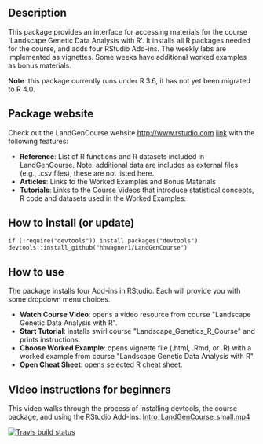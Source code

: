 ## Description
This package provides an interface for accessing materials for the course 'Landscape Genetic Data Analysis with R'. It installs all R packages needed for the course, and adds four RStudio Add-ins. The weekly labs are implemented as vignettes. Some weeks have additional worked examples as bonus materials.

**Note**: this package currently runs under R 3.6, it has not yet been migrated to R 4.0.

## Package website
Check out the LandGenCourse website <http://www.rstudio.com> [link](www.rstudio.com) with the following features:

- **Reference**: List of R functions and R datasets included in LandGenCourse. Note: additional data are includes as external files (e.g., .csv files), these are not listed here.
- **Articles**: Links to the Worked Examples and Bonus Materials
- **Tutorials**: Links to the Course Videos that introduce statistical concepts, R code and datasets used in the Worked Examples.

## How to install (or update)
```{r}
if (!require("devtools")) install.packages("devtools")
devtools::install_github("hhwagner1/LandGenCourse")
```

## How to use
The package installs four Add-ins in RStudio. Each will provide you with some dropdown menu choices.

- **Watch Course Video**: opens a video resource from course "Landscape Genetic Data Analysis with R".
- **Start Tutorial**: installs swirl course "Landscape_Genetics_R_Course" and prints instructions.
- **Choose Worked Example**: opens vignette file (.html, .Rmd, or .R) with a worked example from course "Landscape Genetic Data Analysis with R".
- **Open Cheat Sheet**: opens selected R cheat sheet.

## Video instructions for beginners
This video walks through the process of installing devtools, the course package, and using the RStudio Add-Ins.
<a href="https://www.dropbox.com/s/598kwim7x09m47t/Intro_LandGenCourse_small.mp4?dl=0" target="_blank">Intro_LandGenCourse_small.mp4</a>


<!-- badges: start -->
[![Travis build status](https://travis-ci.com/hhwagner1/LandGenCourse.svg?branch=master)](https://travis-ci.com/hhwagner1/LandGenCourse)
<!-- badges: end -->
